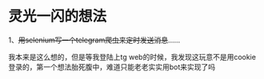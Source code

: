 # 灵光一闪的想法
1、~~用selenium写一个telegram爬虫来定时发送消息~~......

我本来是这么想的，但是等我登陆上tg web的时候，我发现这玩意不是用cookie登录的，第一个想法胎死腹中，难道只能老老实实用bot来实现了吗
